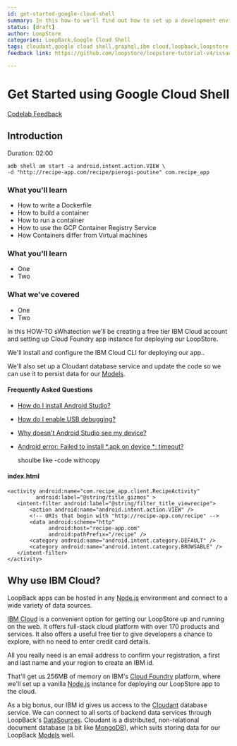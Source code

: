 ```yaml
---
id: get-started-google-cloud-shell
summary: In this how-to we'll find out how to set up a development environment for our LoopStore purely in the cloud. You can then follow the tutorial from with the Cloud Shell.
status: [draft]
author: LoopStore
categories: LoopBack,Google Cloud Shell
tags: cloudant,google cloud shell,graphql,ibm cloud,loopback,loopstore,node,openapi,rest
feedback link: https://github.com/loopstore/loopstore-tutorial-v4/issues

---
```


# Get Started using Google Cloud Shell

[Codelab Feedback](https://github.com/loopstore/loopstore-tutorial-v4/issues)


## Introduction
Duration: 02:00


    adb shell am start -a android.intent.action.VIEW \
    -d "http://recipe-app.com/recipe/pierogi-poutine" com.recipe_app

### What you'll learn

* How to write a Dockerfile
* How to build a container
* How to run a container
* How to use the GCP Container Registry Service
* How Containers differ from Virtual machines

### What you'll learn

* One
* Two

### What we've covered

* One
* Two

In this HOW-TO sWhatection we'll be creating a free tier IBM Cloud account and setting up Cloud Foundry app instance for deploying our LoopStore.

We'll install and configure the IBM Cloud CLI for deploying our app..

We'll also set up a Cloudant database service and update the code so we can use it to persist data for our  [Models](https://loopback.io/doc/en/lb4/Model.html). 

#### Frequently Asked Questions

*  [How do I install Android Studio?](https://developer.android.com/sdk/installing/studio.html)
*  [How do I enable USB debugging?](http://developer.android.com/tools/device.html)
*  [Why doesn't Android Studio see my device?](http://stackoverflow.com/a/16598454)
*  [Android error: Failed to install *.apk on device *: timeout?](http://stackoverflow.com/a/4786299)

    shoulbe like -code withcopy 

#### index.html

```
<activity android:name="com.recipe_app.client.RecipeActivity"
         android:label="@string/title_gizmos" >
   <intent-filter android:label="@string/filter_title_viewrecipe">
       <action android:name="android.intent.action.VIEW" />
       <!-- URIs that begin with "http://recipe-app.com/recipe" -->
       <data android:scheme="http"
             android:host="recipe-app.com"
             android:pathPrefix="/recipe" />
       <category android:name="android.intent.category.DEFAULT" />
       <category android:name="android.intent.category.BROWSABLE" />
   </intent-filter>
</activity>
```

<walkthrough-editor-open-file  filePath="test-cloudshell-tutorial/test.md" text="Open test.md"></walkthrough-editor-open-file>

<walkthrough-spotlight-pointer spotlightId="devshell-web-preview-button" text="Spotlight web preview"></walkthrough-spotlight-pointer>

<walkthrough-editor-spotlight spotlightId="navigator" filePath="hello.md" text="My file"></walkthrough-editor-spotlight>


## Why use IBM Cloud?



LoopBack apps can be hosted in any  [Node.js](https://nodejs.org/) environment and connect to a wide variety of data  sources. 

[IBM Cloud](https://www.ibm.com/cloud/) is a convenient option for getting our LoopStore up and running on the web. It offers full-stack cloud platform with over 170 products and services. It also offers a useful free tier to give developers a chance to explore, with no need to enter credit card details.

All you really need is an email address to confirm your registration, a first and last name and your region to create an IBM id.

That'll get us 256MB of memory on IBM's  [Cloud Foundry](https://www.cloudfoundry.org/the-foundry/ibm-cloud-foundry/) platform, where we'll set up a vanilla  [Node.js](https://nodejs.org/) instance for deploying our LoopStore app to the cloud.

As a big bonus, our IBM id gives us access to the  [Cloudant](https://www.ibm.com/cloud/cloudant) database service. We can connect to all sorts of backend data services through LoopBack's  [DataSources](https://loopback.io/doc/en/lb4/DataSources.html). Cloudant is a distributed, non-relational document database (a bit like  [MongoDB](https://www.mongodb.com/)), which suits storing data for our LoopBack  [Models](https://loopback.io/doc/en/lb4/Model.html) well. 


